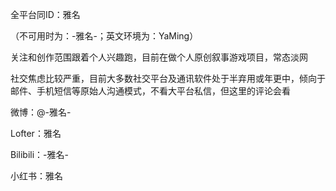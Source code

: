 全平台同ID：雅名

（不可用时为：-雅名-；英文环境为：YaMing）

关注和创作范围跟着个人兴趣跑，目前在做个人原创叙事游戏项目，常态淡网

社交焦虑比较严重，目前大多数社交平台及通讯软件处于半弃用或年更中，倾向于邮件、手机短信等原始人沟通模式，不看大平台私信，但这里的评论会看

微博：@-雅名-

Lofter：雅名

Bilibili：-雅名-

小红书：雅名